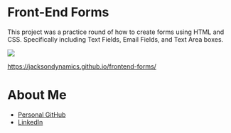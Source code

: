 # Front-End Forms

This project was a practice round of how to create forms using HTML and CSS.  Specifically including Text Fields, Email Fields, and Text Area boxes. 

![](https://jacksondynamics.github.io/frontend-forms/)

https://jacksondynamics.github.io/frontend-forms/




# About Me

* [Personal GitHub](https://github.com/JacksonDynamics)
* [LinkedIn](www.linkedin.com/in/brendon-jackson)




